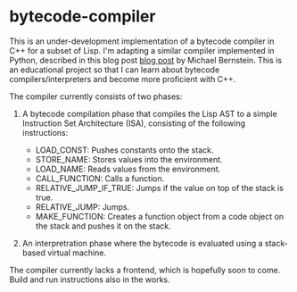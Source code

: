 # bytecode-compiler

This is an under-development implementation of a bytecode compiler in C++ for a 
subset of Lisp. I'm adapting a similar compiler implemented in Python, 
described in this blog post [blog post](https://bernsteinbear.com/blog/bytecode-interpreters/) 
by Michael Bernstein. This is an educational project so that I can learn about 
bytecode compilers/interpreters and become more proficient with C++.

The compiler currently consists of two phases:

1. A bytecode compilation phase that compiles the Lisp AST to
a simple Instruction Set Architecture (ISA), consisting of the following instructions:
    
    - LOAD_CONST: Pushes constants onto the stack.
    - STORE_NAME: Stores values into the environment.
    - LOAD_NAME: Reads values from the environment.
    - CALL_FUNCTION: Calls a function.
    - RELATIVE_JUMP_IF_TRUE: Jumps if the value on top of the stack is true.
    - RELATIVE_JUMP: Jumps.
    - MAKE_FUNCTION: Creates a function object from a code object on the stack and pushes it on the stack.

2. An interpretration phase where the bytecode is evaluated using a stack-based virtual machine.

The compiler currently lacks a frontend, which is hopefully soon to come. Build and run instructions also in the works.